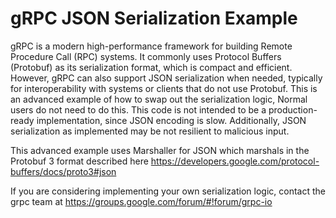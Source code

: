 gRPC JSON Serialization Example
=====================

gRPC is a modern high-performance framework for building Remote Procedure Call (RPC) systems.
It commonly uses Protocol Buffers (Protobuf) as its serialization format, which is compact and efficient.
However, gRPC can also support JSON serialization when needed, typically for interoperability with 
systems or clients that do not use Protobuf.
This is an advanced example of how to swap out the serialization logic, Normal users do not need to do this.
This code is not intended to be a production-ready implementation, since JSON encoding is slow.
Additionally, JSON serialization as implemented may be not resilient to malicious input.

This advanced example uses Marshaller for JSON which marshals in the Protobuf 3 format described here
https://developers.google.com/protocol-buffers/docs/proto3#json

If you are considering implementing your own serialization logic, contact the grpc team at
https://groups.google.com/forum/#!forum/grpc-io
